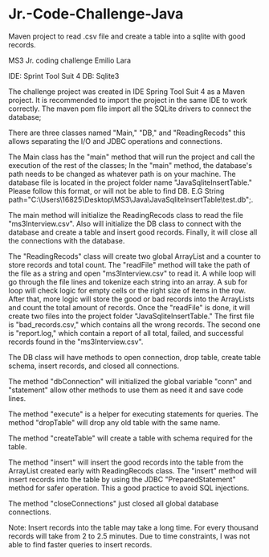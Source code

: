 # Jr.-Code-Challenge-Java
Maven project to read .csv file and create a table into a sqlite with good records. 


MS3 Jr. coding challenge
Emilio Lara

IDE: Sprint Tool Suit 4
DB: Sqlite3

The challenge project was created in IDE Spring Tool Suit 4 as a Maven project.
It is recommended to import the project in the same IDE to work correctly.
The maven pom file import all the SQLite drivers to connect the database;
 
There are three classes named "Main," "DB," and "ReadingRecods" this allows separating the I/O and JDBC operations and connections.
 
The Main class has the "main" method that will run the project and call the execution of the rest of the classes;
In the "main" method, the database's path needs to be changed as whatever path is on your machine.
The database file is located in the project folder name "JavaSqliteInsertTable."
Please follow this format, or will not be able to find DB.
E.G	String path="C:\\Users\\16825\\Desktop\\MS3\\Java\\JavaSqliteInsertTable\\test.db";.

The main method will initialize the ReadingRecods class to read the file "ms3Interview.csv".
Also will initialize the DB class to connect with the database and create a table and insert good records.
Finally, it will close all the connections with the database.

The "ReadingRecods" class will create two global ArrayList and a counter to store records and total count.
The "readFile" method will take the path of the file as a string and open "ms3Interview.csv" to read it.
A while loop will go through the file lines and tokenize each string into an array.
A sub for loop will check logic for empty cells or the right size of items in the row.
After that, more logic will store the good or bad records into the ArrayLists and count the total amount of records.
Once the "readFile" is done, it will create two files into the project folder "JavaSqliteInsertTable." 
The first file is "bad_records.csv," which contains all the wrong records. 
The second one is "report.log," which contain a report of all total, failed, and successful records found in 
the "ms3Interview.csv".

The DB class will have methods to open connection, drop table, create table schema, insert records, and closed all connections.

The method "dbConnection" will initialized the global variable "conn" and "statement" allow other methods to use them as need it and save code lines.

The method "execute" is a helper for executing statements for queries. 
The method "dropTable" will drop any old table with the same name.

The method "createTable" will create a table with schema required for the table.

The method "insert" will insert the good records into the table from the ArrayList created early with ReadingRecods class. The "insert" method will insert records into the table by using the JDBC "PreparedStatement" method for safer operation. This a good practice to avoid SQL injections. 

The method "closeConnections" just closed all global database connections. 

Note: Insert records into the table may take a long time. For every thousand records will take from 2 to 2.5 minutes.
Due to time constraints, I was not able to find faster queries to insert records.


 
	
